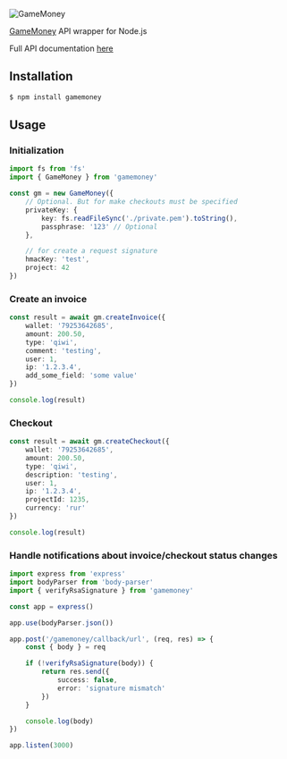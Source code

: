 ![GameMoney](https://auth.gamemoney.com/assets/img/logo_gamemoney_login.png)

[GameMoney](https://gamemoney.com) API wrapper for Node.js

Full API documentation [here](https://cp.gamemoney.com/apidoc.php)

## Installation 
```sh
$ npm install gamemoney
```

## Usage

### Initialization
```typescript
import fs from 'fs'
import { GameMoney } from 'gamemoney'

const gm = new GameMoney({
	// Optional. But for make checkouts must be specified
	privateKey: {
		key: fs.readFileSync('./private.pem').toString(),
		passphrase: '123' // Optional
	},

	// for create a request signature
	hmacKey: 'test',
	project: 42
})
```

### Create an invoice
```typescript
const result = await gm.createInvoice({
	wallet: '79253642685',
	amount: 200.50,
	type: 'qiwi',
	comment: 'testing',
	user: 1,
	ip: '1.2.3.4',
	add_some_field: 'some value'
})

console.log(result)
```

### Checkout
```typescript
const result = await gm.createCheckout({
	wallet: '79253642685',
	amount: 200.50,
	type: 'qiwi',
	description: 'testing',
	user: 1,
	ip: '1.2.3.4',
	projectId: 1235,
	currency: 'rur'
})

console.log(result)
```

### Handle notifications about invoice/checkout status changes
```typescript
import express from 'express'
import bodyParser from 'body-parser'
import { verifyRsaSignature } from 'gamemoney'

const app = express()

app.use(bodyParser.json())

app.post('/gamemoney/callback/url', (req, res) => {
	const { body } = req

	if (!verifyRsaSignature(body)) {
		return res.send({
			success: false,
			error: 'signature mismatch'
		})
	}

	console.log(body)
})

app.listen(3000)
```